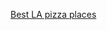 [Best LA pizza places](https://www.reddit.com/r/LosAngeles/comments/mp4r02/there_is_good_pizza_in_la/)